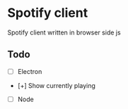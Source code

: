 # Spotify client
Spotify client written in browser side js

## Todo
* [ ] Electron
* [+] Show currently playing
* [ ] Node 
